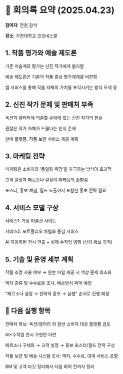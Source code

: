 # 📝 회의록 요약 (2025.04.23)

**참여자**: 전원 참석

**장소**: 가천대학교 코코네스쿨

## 1. 작품 평가와 예술 제도론
기존 미술계의 평가는 신진 작가에게 불리함

예술 제도론은 기존의 작품 중심 평가체계를 비판함

앱 서비스를 통해 작품 자체의 가치를 부각시키는 방식 모색 중

## 2. 신진 작가 문제 및 판매처 부족
옥션과 갤러리에 의존할 수밖에 없는 신진 작가의 현실

괜찮은 작가 자체가 드물다는 인식 존재

판매 플랫폼, 작품 보관 서비스 제공 계획

## 3. 마케팅 전략
마케팅은 소비자의 ‘동일화 욕망’을 자극하는 방식이 효과적

고객 설정과 페르소나 설정이 마케팅의 출발점

포스터, 홍보 채널, 필드 노출까지 포함한 홍보 전략 필요

## 4. 서비스 모델 구상
서비스1: 가상 미술관 사이트

서비스2: 포트폴리오 차별화 중심 서비스

AI 자동화된 전시 연출 + 실제 수작업 병행 (신뢰 확보 목적)

## 5. 기술 및 운영 세부 계획
작품 조명 사용 여부 → 원본 파일 제공 시 색상 문제 최소화

액자 종류 및 수수료율 조사, 배송방식 파악 예정

"페르소나 설정 → 전략적 홍보 → 실행" 순서로 진행 예정

## 📝 다음 실행 항목
판매처 확보: 옥션/갤러리 외 일반 소비자 대상 플랫폼 검토

AI+수작업 전시 구현안 마련

페르소나 구체화 → 고객 설정 → 홍보 포스터/필드 전략 구상

작품 보관 및 배송 시스템 조사: 액자, 수수료, 대여 서비스 포함

BM 및 고객 타깃 정리해서 다음 회의 전까지 정리
